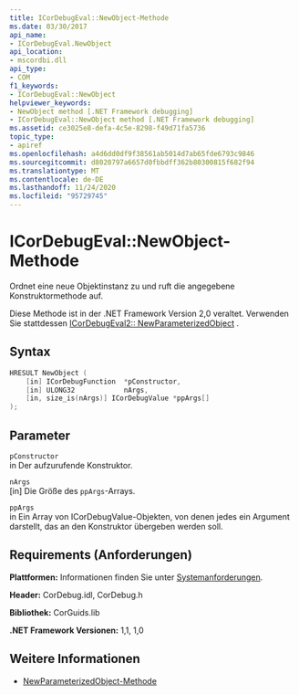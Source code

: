 ```yaml
---
title: ICorDebugEval::NewObject-Methode
ms.date: 03/30/2017
api_name:
- ICorDebugEval.NewObject
api_location:
- mscordbi.dll
api_type:
- COM
f1_keywords:
- ICorDebugEval::NewObject
helpviewer_keywords:
- NewObject method [.NET Framework debugging]
- ICorDebugEval::NewObject method [.NET Framework debugging]
ms.assetid: ce3025e8-defa-4c5e-8298-f49d71fa5736
topic_type:
- apiref
ms.openlocfilehash: a4d6dd0df9f38561ab5014d7ab65fde6793c9846
ms.sourcegitcommit: d8020797a6657d0fbbdff362b80300815f682f94
ms.translationtype: MT
ms.contentlocale: de-DE
ms.lasthandoff: 11/24/2020
ms.locfileid: "95729745"
---
```

# <a name="icordebugevalnewobject-method"></a>ICorDebugEval::NewObject-Methode

Ordnet eine neue Objektinstanz zu und ruft die angegebene Konstruktormethode auf.  
  
 Diese Methode ist in der .NET Framework Version 2,0 veraltet. Verwenden Sie stattdessen [ICorDebugEval2:: NewParameterizedObject](icordebugeval2-newparameterizedobject-method.md) .  
  
## <a name="syntax"></a>Syntax  
  
```cpp  
HRESULT NewObject (  
    [in] ICorDebugFunction  *pConstructor,  
    [in] ULONG32            nArgs,  
    [in, size_is(nArgs)] ICorDebugValue *ppArgs[]  
);  
```  
  
## <a name="parameters"></a>Parameter  

 `pConstructor`  
 in Der aufzurufende Konstruktor.  
  
 `nArgs`  
 [in] Die Größe des `ppArgs`-Arrays.  
  
 `ppArgs`  
 in Ein Array von ICorDebugValue-Objekten, von denen jedes ein Argument darstellt, das an den Konstruktor übergeben werden soll.  
  
## <a name="requirements"></a>Requirements (Anforderungen)  

 **Plattformen:** Informationen finden Sie unter [Systemanforderungen](../../get-started/system-requirements.md).  
  
 **Header:** CorDebug.idl, CorDebug.h  
  
 **Bibliothek:** CorGuids.lib  
  
 **.NET Framework Versionen:** 1,1, 1,0  
  
## <a name="see-also"></a>Weitere Informationen

- [NewParameterizedObject-Methode](icordebugeval2-newparameterizedobject-method.md)
